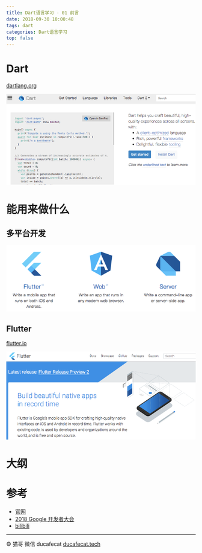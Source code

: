 ```yaml
---
title: Dart语言学习 - 01 前言
date: 2018-09-30 10:00:48
tags: dart
categories: Dart语言学习
top: false
---
```


# Dart

[dartlang.org](https://www.dartlang.org/)

![homepage](dart-01-introduce/2018-09-30-11-24-24.png)

# 能用来做什么

## 多平台开发

![Platforms](dart-01-introduce/2018-09-30-11-25-34.png)

## Flutter

[flutter.io](https://flutter.io/)

![Flutter](dart-01-introduce/2018-09-30-11-26-41.png)

# 大纲

# 参考

- [官网](https://www.dartlang.org/)
- [2018 Google 开发者大会](http://www.google.cn/events/developerdays2018/)
- [bilibili](https://space.bilibili.com/64169458/#/)

---

© 猫哥
微信 ducafecat
[ducafecat.tech](https://ducafecat.tech/)
